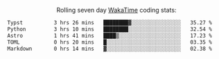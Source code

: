 <p align="center">Rolling seven day <a href="https://wakatime.com/@syrkis"/>WakaTime</a> coding stats:</p>
<!--START_SECTION:waka-->

```txt
Typst          3 hrs 26 mins   ████████▓░░░░░░░░░░░░░░░░   35.27 %
Python         3 hrs 10 mins   ████████░░░░░░░░░░░░░░░░░   32.54 %
Astro          1 hrs 41 mins   ████▒░░░░░░░░░░░░░░░░░░░░   17.23 %
TOML           0 hrs 20 mins   █░░░░░░░░░░░░░░░░░░░░░░░░   03.35 %
Markdown       0 hrs 14 mins   ▓░░░░░░░░░░░░░░░░░░░░░░░░   02.38 %
```

<!--END_SECTION:waka-->
